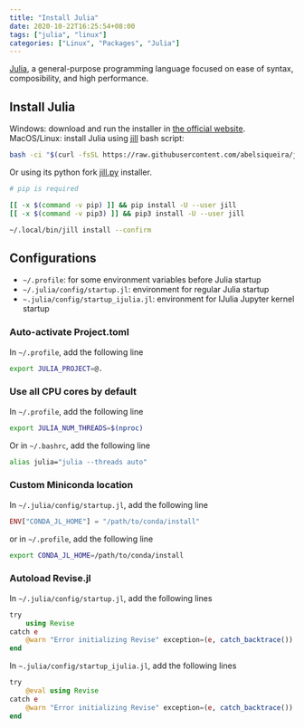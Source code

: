 ```yaml
---
title: "Install Julia"
date: 2020-10-22T16:25:54+08:00
tags: ["julia", "linux"]
categories: ["Linux", "Packages", "Julia"]
---
```


[Julia](https://julialang.org/), a general-purpose programming language focused on ease of syntax, composibility, and high performance.

<!--more-->

## Install Julia

Windows: download and run the installer in [the official website](https://julialang.org/downloads/).
MacOS/Linux: install Julia using [jill](https://github.com/abelsiqueira/jill) bash script:

```bash
bash -ci "$(curl -fsSL https://raw.githubusercontent.com/abelsiqueira/jill/master/jill.sh)"
```

Or using its python fork [jill.py](https://github.com/johnnychen94/jill.py) installer.

```bash
# pip is required

[[ -x $(command -v pip) ]] && pip install -U --user jill
[[ -x $(command -v pip3) ]] && pip3 install -U --user jill

~/.local/bin/jill install --confirm
```

## Configurations

- `~/.profile`: for some environment variables before Julia startup
- `~/.julia/config/startup.jl`: environment for regular Julia startup
- `~.julia/config/startup_ijulia.jl`: environment for IJulia Jupyter kernel startup

### Auto-activate Project.toml

In `~/.profile`, add the following line

```bash
export JULIA_PROJECT=@.
```

### Use all CPU cores by default

In `~/.profile`, add the following line

```bash
export JULIA_NUM_THREADS=$(nproc)
```

Or in `~/.bashrc`, add the following line

```bash
alias julia="julia --threads auto"
```

### Custom Miniconda location

In `~/.julia/config/startup.jl`, add the following line

```julia
ENV["CONDA_JL_HOME"] = "/path/to/conda/install"
```

or in `~/.profile`, add the following line

```bash
export CONDA_JL_HOME=/path/to/conda/install
```

### Autoload Revise.jl

In `~/.julia/config/startup.jl`, add the following lines

```julia
try
    using Revise
catch e
    @warn "Error initializing Revise" exception=(e, catch_backtrace())
end

```

In `~.julia/config/startup_ijulia.jl`, add the following lines

```julia
try
    @eval using Revise
catch e
    @warn "Error initializing Revise" exception=(e, catch_backtrace())
end
```